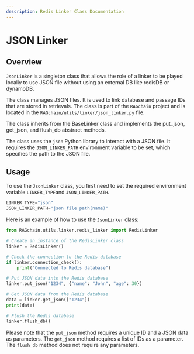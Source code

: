 ```yaml
---
description: Redis Linker Class Documentation
---
```


# JSON Linker

## Overview
`JsonLinker` is a singleton class that allows the role of a linker
to be played locally to use JSON file without using an external DB like redisDB or dynamoDB.

The class manages JSON files. 
It is used to link database and passage IDs that are stored in retrievals. 
The class is part of the `RAGchain` project and is located in the `RAGchain/utils/linker/json_linker.py` file.  

The class inherits from the BaseLinker class and implements the put_json, get_json, and flush_db abstract methods. 


The class uses the `json` Python library to interact with a JSON file. 
It requires the `JSON_LINKER_PATH` environment variable to be set, which specifies the path to the JSON file. 

## Usage
To use the `JsonLinker` class, you first need to set the required environment variable `LINKER_TYPE`and `JSON_LINKER_PATH`.

```Python
LINKER_TYPE="json"
JSON_LINKER_PATH="json file path(name)"
```

Here is an example of how to use the `JsonLinker` class:
```Python
from RAGchain.utils.linker.redis_linker import RedisLinker

# Create an instance of the RedisLinker class
linker = RedisLinker()

# Check the connection to the Redis database
if linker.connection_check():
    print("Connected to Redis database")

# Put JSON data into the Redis database
linker.put_json("1234", {"name": "John", "age": 30})

# Get JSON data from the Redis database
data = linker.get_json(["1234"])
print(data)

# Flush the Redis database
linker.flush_db()
```

Please note that the `put_json` method requires a unique ID and a JSON data as parameters.
The `get_json` method requires a list of IDs as a parameter. The `flush_db` method does not require any parameters.
